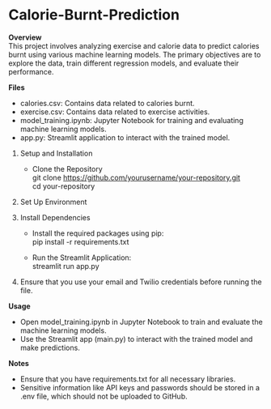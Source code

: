 # Calorie-Burnt-Prediction  

**Overview**  
This project involves analyzing exercise and calorie data to predict calories burnt using various machine learning models. The primary objectives are to explore the data, train different regression models, and evaluate their performance.  

**Files**  
- calories.csv: Contains data related to calories burnt.  
- exercise.csv: Contains data related to exercise activities.  
- model_training.ipynb: Jupyter Notebook for training and evaluating machine learning models.  
- app.py: Streamlit application to interact with the trained model.  

1)  Setup and Installation  
      - Clone the Repository  
        git clone https://github.com/yourusername/your-repository.git  
        cd your-repository  

2)  Set Up Environment    

3)  Install Dependencies  
      - Install the required packages using pip:  
        pip install -r requirements.txt  

      - Run the Streamlit Application:  
        streamlit run app.py  
4)  Ensure that you use your email and Twilio credentials before running the file. 
       
**Usage**  
- Open model_training.ipynb in Jupyter Notebook to train and evaluate the machine learning models.  
- Use the Streamlit app (main.py) to interact with the trained model and make predictions.  

**Notes**  
- Ensure that you have requirements.txt for all necessary libraries.    
- Sensitive information like API keys and passwords should be stored in a .env file, which should not be uploaded to GitHub.  
